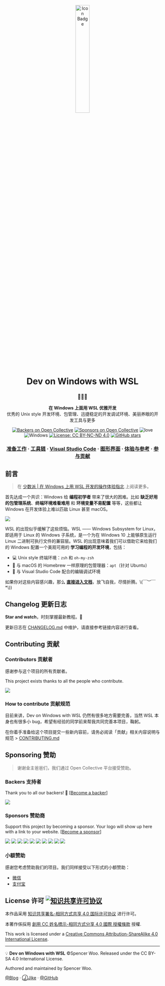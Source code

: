<div align="center"><img src="https://raw.githubusercontent.com/spencerwooo/dowww/master/docs/.vuepress/public/hero.png" alt="Icon Badge" width="30%" /></div>


<h1 align="center">Dev on Windows with WSL</h1>

<h3 align="center">🍳💡🎉</h3>

<p align="center">
<strong>在 Windows 上面用 WSL 优雅开发</strong><br>
优秀的 Unix style 开发环境、包管理、迅捷稳定的开发调试环境、美丽养眼的开发工具与更多
</p>

<div align="center">

[![Backers on Open Collective](https://img.shields.io/opencollective/backers/dowww.svg?colorB=brightgreen&style=flat-square)](#backers)
[![Sponsors on Open Collective](https://img.shields.io/opencollective/sponsors/dowww.svg?colorB=brightgreen&style=flat-square)](#sponsors)
![love](https://img.shields.io/badge/Made%20with-love-ff69b4.svg?style=flat-square)
![Windows](https://img.shields.io/badge/Windows-♥-FFE411.svg?logo=windows&style=flat-square)
[![License: CC BY-NC-ND 4.0](https://img.shields.io/badge/License-CC%20BY--NC--SA%204.0-03A9F4.svg?style=flat-square)](http://creativecommons.org/licenses/by-nc-nd/4.0/)
[![GitHub stars](https://img.shields.io/github/stars/spencerwooo/dowww.svg?style=social)](https://github.com/spencerwooo/dowww)

<!-- [![Build Status](https://img.shields.io/travis/spencerwooo/dowww.svg?style=flat-square)](https://travis-ci.org/spencerwooo/dowww) -->

</div>

<h3 align="center">
    <a href="https://spencerwoo.com/dowww/1-Preparations/">准备工作</a>
    <span> · </span>
    <a href="https://spencerwoo.com/dowww/2-Toolchain/">工具链</a>
    <span> · </span>
    <a href="https://spencerwoo.com/dowww/3-VSCode/">Visual Studio Code</a>
    <span> · </span>
    <a href="https://spencerwoo.com/dowww/4-GUI/">图形界面</a>
    <span> · </span>
    <a href="https://spencerwoo.com/dowww/5-Experience/">体验与参考</a>
    <span> · </span>
    <a href="https://github.com/spencerwooo/dowww/blob/master/.github/CONTRIBUTING.md">参与贡献</a>
</h3>


## 前言

> 在 [少数派 | 在 Windows 上用 WSL 开发的操作体验指北](https://sspai.com/post/47719) 上阅读更多。

首先达成一个共识：Windows 给 **编程初学者** 带来了很大的困难。比如 **缺乏好用的包管理系统**、**终端环境难看难用** 和 **环境变量不易配置** 等等，这些都让 Windows 在开发体验上难以匹敌 Linux 甚至 macOS。

![](https://i.loli.net/2019/01/05/5c300ed174fec.png)

WSL 的出现似乎缓解了这些烦恼。WSL —— Windows Subsystem for Linux，即适用于 Linux 的 Windows 子系统，是一个为在 Windows 10 上能够原生运行 Linux 二进制可执行文件的兼容层。WSL 的出现意味着我们可以借助它来给我们的 Windows 配置一个美观可用的 **学习编程的开发环境**，包括：

- 💻 Unix style 终端环境：`zsh` 和 `oh-my-zsh`
- 🔨 与 macOS 的 Homebrew 一样原理的包管理器：`apt`（针对 Ubuntu）
- 📰 与 Visual Studio Code 配合的编辑调试环境

如果你对这些内容感兴趣，那么 [**直接进入文档**](https://spencerwoo.com/dowww/)，放飞自我，尽情折腾。\\(￣︶￣*\\))

## Changelog 更新日志

**Star and watch**，时刻掌握最新教程。💪

更新日志在 [CHANGELOG.md](https://github.com/spencerwooo/dowww/blob/master/CHANGELOG.md) 中维护，请直接参考链接内容进行查看。

## Contributing 贡献

### Contributors 贡献者

感谢参与这个项目的所有贡献者。

This project exists thanks to all the people who contribute.

<a href="https://github.com/spencerwooo/dowww/graphs/contributors"><img src="https://opencollective.com/dowww/contributors.svg?button=false" /></a>

### How to contribute 贡献规范

目前来讲，Dev on Windows with WSL 仍然有很多地方需要完善，当然 WSL 本身也有很多小 bug，希望有经验的同学前来帮我共同完善本项目，鞠躬。

在你着手准备给这个项目提交一些新内容前，请务必阅读「贡献」相关内容说明与规范 > [CONTRIBUTING.md](https://github.com/spencerwooo/dowww/blob/master/.github/CONTRIBUTING.md)

## Sponsoring 赞助

> 谢谢金主爸爸们，我们通过 Open Collective 平台接受赞助。

### Backers 支持者

Thank you to all our backers! 🙏 [[Become a backer](https://opencollective.com/dowww#backer)]

<a href="https://opencollective.com/dowww#backers" target="_blank"><img src="https://opencollective.com/dowww/backers.svg"></a>

### Sponsors 赞助商

Support this project by becoming a sponsor. Your logo will show up here with a link to your website. [[Become a sponsor](https://opencollective.com/dowww#sponsor)]

<a href="https://opencollective.com/dowww/sponsor/0/website" target="_blank"><img src="https://opencollective.com/dowww/sponsor/0/avatar.svg"></a>
<a href="https://opencollective.com/dowww/sponsor/1/website" target="_blank"><img src="https://opencollective.com/dowww/sponsor/1/avatar.svg"></a>
<a href="https://opencollective.com/dowww/sponsor/2/website" target="_blank"><img src="https://opencollective.com/dowww/sponsor/2/avatar.svg"></a>
<a href="https://opencollective.com/dowww/sponsor/3/website" target="_blank"><img src="https://opencollective.com/dowww/sponsor/3/avatar.svg"></a>
<a href="https://opencollective.com/dowww/sponsor/4/website" target="_blank"><img src="https://opencollective.com/dowww/sponsor/4/avatar.svg"></a>
<a href="https://opencollective.com/dowww/sponsor/5/website" target="_blank"><img src="https://opencollective.com/dowww/sponsor/5/avatar.svg"></a>
<a href="https://opencollective.com/dowww/sponsor/6/website" target="_blank"><img src="https://opencollective.com/dowww/sponsor/6/avatar.svg"></a>
<a href="https://opencollective.com/dowww/sponsor/7/website" target="_blank"><img src="https://opencollective.com/dowww/sponsor/7/avatar.svg"></a>
<a href="https://opencollective.com/dowww/sponsor/8/website" target="_blank"><img src="https://opencollective.com/dowww/sponsor/8/avatar.svg"></a>
<a href="https://opencollective.com/dowww/sponsor/9/website" target="_blank"><img src="https://opencollective.com/dowww/sponsor/9/avatar.svg"></a>

### 小额赞助

感谢您考虑赞助我们的项目。我们同样接受以下形式的小额赞助：

- [微信](https://i.loli.net/2018/03/13/5aa7ae214b63f.jpg)
- [支付宝](https://i.loli.net/2018/03/13/5aa7ae11339cd.jpg)

## License 许可 <a rel="license" href="http://creativecommons.org/licenses/by-nc-sa/4.0/"><img alt="知识共享许可协议" style="border-width:0" src="https://i.creativecommons.org/l/by-sa/4.0/80x15.png" /></a>

本作品采用 [知识共享署名-相同方式共享 4.0 国际许可协议](https://creativecommons.org/licenses/by-sa/4.0/) 进行许可。

本著作係採用 [創用 CC 姓名標示-相同方式分享 4.0 國際 授權條款](https://creativecommons.org/licenses/by-sa/4.0/) 授權.

This work is licensed under a [Creative Commons Attribution-ShareAlike 4.0 International License](http://creativecommons.org/licenses/by-sa/4.0/).

---

💡 **Dev on Windows with WSL** ©Spencer Woo. Released under the CC BY-SA 4.0 International License.

Authored and maintained by Spencer Woo.

[@Blog](https://spencerwoo.com/) · [ⒿJike](https://web.okjike.com/user/4DDA0425-FB41-4188-89E4-952CA15E3C5E/post) · [@GitHub](https://github.com/spencerwooo)
